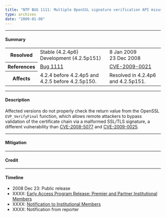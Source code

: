 ```yaml
---
title: "NTP BUG 1111: Multiple OpenSSL signature verification API misuse"
type: archives
date: "2009-01-08"
---
```


* * *

#### Summary

<table>
  <tbody>
	<tr>
		<th><b>Resolved</b></th>
		<td>Stable (4.2.4p6)<br> Development (4.2.5p151)</td>
		<td>8 Jan 2009<br> 23 Dec 2008</td>
	</tr>
	<tr>
		<th><b>References</b></th>
		<td><a href="https://bugs.ntp.org/show_bug.cgi?id=1111">Bug 1111</a></td>
		<td><a href="https://nvd.nist.gov/vuln/detail/CVE-2009-0021">CVE-2009-0021</a></td>
	</tr>
	<tr>
		<th><b>Affects</b></th>
		<td>4.2.4 before 4.2.4p5 and 4.2.5 before 4.2.5p150.</td>
		<td>Resolved in 4.2.4p6 and 4.2.5p151.</td>
	</tr>	
  </tbody>	
</table>

* * *
    
#### Description 

Affected versions do not properly check the return value from the OpenSSL `EVP_VerifyFinal` function, which allows remote attackers to bypass validation of the certificate chain via a malformed SSL/TLS signature, a different vulnerability than [CVE-2008-5077](https://nvd.nist.gov/vuln/detail/CVE-2008-5077) and [CVE-2009-0025](https://nvd.nist.gov/vuln/detail/CVE-2009-0025).

* * *
    
#### Mitigation



* * *

#### Credit



* * *

#### Timeline

* 2008 Dec 23: Public release
* XXXX: [Early Access Program Release: Premier and Partner Institutional Members](https://www.nwtime.org/membership/benefits)
* XXXX: [Notification to Institutional Members](https://www.nwtime.org/membership/benefits)
* XXXX: Notification from reporter